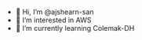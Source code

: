 - 👋 Hi, I’m @ajshearn-san
- 👀 I’m interested in AWS
- 🌱 I’m currently learning Colemak-DH

<!---
ajshearn-san/ajshearn-san is a ✨ special ✨ repository because its `README.md` (this file) appears on your GitHub profile.
You can click the Preview link to take a look at your changes.
--->

